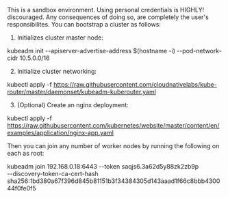  This is a sandbox environment. Using personal credentials is HIGHLY! discouraged. Any consequences of doing so, are completely the user's responsibilites.
 You can bootstrap a cluster as follows:

 1. Initializes cluster master node:

 kubeadm init --apiserver-advertise-address $(hostname -i) --pod-network-cidr 10.5.0.0/16


 2. Initialize cluster networking:

 kubectl apply -f https://raw.githubusercontent.com/cloudnativelabs/kube-router/master/daemonset/kubeadm-kuberouter.yaml


 3. (Optional) Create an nginx deployment:

 kubectl apply -f https://raw.githubusercontent.com/kubernetes/website/master/content/en/examples/application/nginx-app.yaml


Then you can join any number of worker nodes by running the following on each as root:

kubeadm join 192.168.0.18:6443 --token saqjs6.3a62d5y88zk2zb9p \
        --discovery-token-ca-cert-hash sha256:1bd380a67f396d845b81151b3f34384305d143aaad1f66c8bbb430044f0fe0f5 